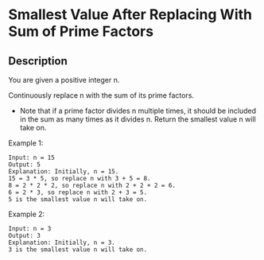 # Smallest Value After Replacing With Sum of Prime Factors
## Description

You are given a positive integer n.

Continuously replace n with the sum of its prime factors.

- Note that if a prime factor divides n multiple times, it should be included in the sum as many times as it divides n.
Return the smallest value n will take on.


Example 1:

```
Input: n = 15
Output: 5
Explanation: Initially, n = 15.
15 = 3 * 5, so replace n with 3 + 5 = 8.
8 = 2 * 2 * 2, so replace n with 2 + 2 + 2 = 6.
6 = 2 * 3, so replace n with 2 + 3 = 5.
5 is the smallest value n will take on.
```

Example 2:

```
Input: n = 3
Output: 3
Explanation: Initially, n = 3.
3 is the smallest value n will take on.
```